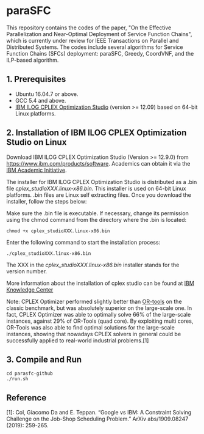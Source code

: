 # paraSFC
This repository contains the codes of the paper, "On the Effective Parallelization and Near-Optimal Deployment of Service Function Chains", which is currently under review for IEEE Transactions on Parallel and Distributed Systems. The codes include several algorithms for Service Function Chains (SFCs) deployment: paraSFC, Greedy, CoordVNF, and the ILP-based algorithm.

## 1. Prerequisites
- Ubuntu 16.04.7 or above.
- GCC 5.4 and above.
- [IBM ILOG CPLEX Optimization Studio](https://www-01.ibm.com/software/commerce/optimization/cplex-optimizer/) (version >= 12.09) based on 64-bit Linux platforms.

## 2. Installation of IBM ILOG CPLEX Optimization Studio on Linux 

Download IBM ILOG CPLEX Optimization Studio (Version >= 12.9.0) from https://www.ibm.com/products/software. Academics can obtain it via the [IBM Academic Initiative](https://developer.ibm.com/academic/).

The installer for IBM ILOG CPLEX Optimization Studio is distributed as a .bin file *cplex_studioXXX.linux-x86.bin*. This installer is used on 64-bit Linux platforms. .bin files are Linux self extracting files. Once you download the installer, follow the steps below:

Make sure the .bin file is executable. If necessary, change its permission using the chmod command from the directory where the .bin is located:
``` shell
chmod +x cplex_studioXXX.linux-x86.bin
```

Enter the following command to start the installation process:
``` shell
./cplex_studioXXX.linux-x86.bin
```

The XXX in the *cplex_studioXXX.linux-x86.bin* installer stands for the version number.

More information about the installation of cplex studio can be found at [IBM Knowledge Center](https://www.ibm.com/support/knowledgecenter/SSSA5P_12.9.0/ilog.odms.studio.help/Optimization_Studio/topics/COS_installing.html)

Note: CPLEX Optimizer performed slightly better than [OR-tools](https://developers.google.com/optimization) on the classic benchmark, but was absolutely superior on the large-scale one. In fact, CPLEX Optimizer was able to optimally solve 66% of the large-scale instances, against 29% of OR-Tools (quad core). By exploiting multi cores, OR-Tools was also able to find optimal solutions for the large-scale instances, showing that nowadays CPLEX solvers in general could be successfully applied to real-world industrial problems.[1] 



## 3. Compile and Run

```shell
cd parasfc-github
./run.sh
```

## Reference
[1]: Col, Giacomo Da and E. Teppan. “Google vs IBM: A Constraint Solving Challenge on the Job-Shop Scheduling Problem.” ArXiv abs/1909.08247 (2019): 259-265.

